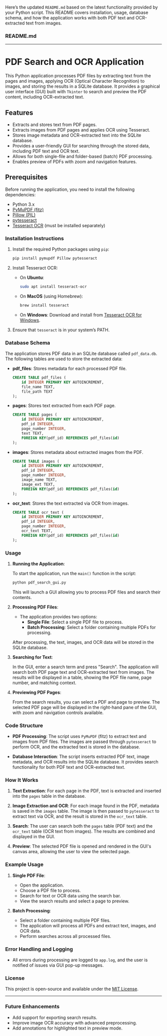 Here’s the updated `README.md` based on the latest functionality provided by your Python script. This README covers installation, usage, database schema, and how the application works with both PDF text and OCR-extracted text from images.

### README.md

---

# PDF Search and OCR Application

This Python application processes PDF files by extracting text from the pages and images, applying OCR (Optical Character Recognition) to images, and storing the results in a SQLite database. It provides a graphical user interface (GUI) built with `Tkinter` to search and preview the PDF content, including OCR-extracted text.

## Features

- Extracts and stores text from PDF pages.
- Extracts images from PDF pages and applies OCR using Tesseract.
- Stores image metadata and OCR-extracted text into the SQLite database.
- Provides a user-friendly GUI for searching through the stored data, including PDF text and OCR text.
- Allows for both single-file and folder-based (batch) PDF processing.
- Enables preview of PDFs with zoom and navigation features.

## Prerequisites

Before running the application, you need to install the following dependencies:

- Python 3.x
- [PyMuPDF (fitz)](https://pymupdf.readthedocs.io/en/latest/)
- [Pillow (PIL)](https://pillow.readthedocs.io/en/stable/)
- [pytesseract](https://pypi.org/project/pytesseract/)
- [Tesseract OCR](https://github.com/tesseract-ocr/tesseract) (must be installed separately)

### Installation Instructions

1. Install the required Python packages using `pip`:

   ```bash
   pip install pymupdf Pillow pytesseract
   ```

2. Install Tesseract OCR:

   - On **Ubuntu**:
     ```bash
     sudo apt install tesseract-ocr
     ```
   - On **MacOS** (using Homebrew):
     ```bash
     brew install tesseract
     ```
   - On **Windows**:
     Download and install from [Tesseract OCR for Windows](https://github.com/UB-Mannheim/tesseract/wiki).

3. Ensure that `tesseract` is in your system’s PATH.

### Database Schema

The application stores PDF data in an SQLite database called `pdf_data.db`. The following tables are used to store the extracted data:

- **pdf_files**: Stores metadata for each processed PDF file.
  ```sql
  CREATE TABLE pdf_files (
      id INTEGER PRIMARY KEY AUTOINCREMENT,
      file_name TEXT,
      file_path TEXT
  );
  ```

- **pages**: Stores text extracted from each PDF page.
  ```sql
  CREATE TABLE pages (
      id INTEGER PRIMARY KEY AUTOINCREMENT,
      pdf_id INTEGER,
      page_number INTEGER,
      text TEXT,
      FOREIGN KEY(pdf_id) REFERENCES pdf_files(id)
  );
  ```

- **images**: Stores metadata about extracted images from the PDF.
  ```sql
  CREATE TABLE images (
      id INTEGER PRIMARY KEY AUTOINCREMENT,
      pdf_id INTEGER,
      page_number INTEGER,
      image_name TEXT,
      image_ext TEXT,
      FOREIGN KEY(pdf_id) REFERENCES pdf_files(id)
  );
  ```

- **ocr_text**: Stores the text extracted via OCR from images.
  ```sql
  CREATE TABLE ocr_text (
      id INTEGER PRIMARY KEY AUTOINCREMENT,
      pdf_id INTEGER,
      page_number INTEGER,
      ocr_text TEXT,
      FOREIGN KEY(pdf_id) REFERENCES pdf_files(id)
  );
  ```

### Usage

1. **Running the Application**:

   To start the application, run the `main()` function in the script:

   ```bash
   python pdf_search_gui.py
   ```

   This will launch a GUI allowing you to process PDF files and search their contents.

2. **Processing PDF Files**:

   - The application provides two options:
     - **Single File**: Select a single PDF file to process.
     - **Batch Processing**: Select a folder containing multiple PDFs for processing.
   
   After processing, the text, images, and OCR data will be stored in the SQLite database.

3. **Searching for Text**:

   In the GUI, enter a search term and press "Search". The application will search both PDF page text and OCR-extracted text from images. The results will be displayed in a table, showing the PDF file name, page number, and matching context.

4. **Previewing PDF Pages**:

   From the search results, you can select a PDF and page to preview. The selected PDF page will be displayed in the right-hand pane of the GUI, with zoom and navigation controls available.

### Code Structure

- **PDF Processing**: The script uses `PyMuPDF` (fitz) to extract text and images from PDF files. The images are passed through `pytesseract` to perform OCR, and the extracted text is stored in the database.
  
- **Database Interaction**: The script inserts extracted PDF text, image metadata, and OCR results into the SQLite database. It provides search functionality for both PDF text and OCR-extracted text.

### How It Works

1. **Text Extraction**: For each page in the PDF, text is extracted and inserted into the `pages` table in the database.
   
2. **Image Extraction and OCR**: For each image found in the PDF, metadata is saved in the `images` table. The image is then passed to `pytesseract` to extract text via OCR, and the result is stored in the `ocr_text` table.

3. **Search**: The user can search both the `pages` table (PDF text) and the `ocr_text` table (OCR text from images). The results are combined and displayed in the GUI.

4. **Preview**: The selected PDF file is opened and rendered in the GUI's canvas area, allowing the user to view the selected page.

### Example Usage

1. **Single PDF File**:
   - Open the application.
   - Choose a PDF file to process.
   - Search for text or OCR data using the search bar.
   - View the search results and select a page to preview.

2. **Batch Processing**:
   - Select a folder containing multiple PDF files.
   - The application will process all PDFs and extract text, images, and OCR data.
   - Perform searches across all processed files.

### Error Handling and Logging

- All errors during processing are logged to `app.log`, and the user is notified of issues via GUI pop-up messages.

### License

This project is open-source and available under the [MIT License](LICENSE).

---

### Future Enhancements

- Add support for exporting search results.
- Improve image OCR accuracy with advanced preprocessing.
- Add annotations for highlighted text in preview mode.